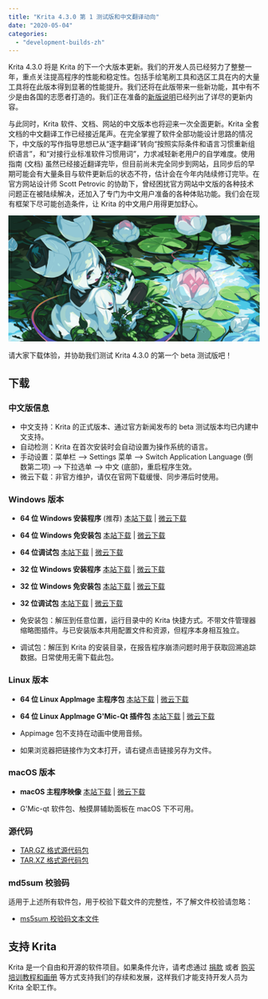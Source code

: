 ```yaml
---
title: "Krita 4.3.0 第 1 测试版和中文翻译动向"
date: "2020-05-04"
categories: 
  - "development-builds-zh"
---
```


Krita 4.3.0 将是 Krita 的下一个大版本更新。我们的开发人员已经努力了整整一年，重点关注提高程序的性能和稳定性。包括手绘笔刷工具和选区工具在内的大量工具将在此版本得到显著的性能提升。我们还将在此版带来一些新功能，其中有不少是由各国的志愿者打造的。我们正在准备的[新版说明](https://krita.org/en/krita-4-3-release-notes/)已经列出了详尽的更新内容。

与此同时，Krita 软件、文档、网站的中文版本也将迎来一次全面更新。Krita 全套文档的中文翻译工作已经接近尾声。在完全掌握了软件全部功能设计思路的情况下，中文版的写作指导思想已从“逐字翻译”转向“按照实际条件和语言习惯重新组织语言”，和“对接行业标准软件习惯用词”，力求减轻新老用户的自学难度。使用指南 (文档) 虽然已经接近翻译完毕，但目前尚未完全同步到网站，且同步后的早期可能会有大量条目与软件更新后的状态不符，估计会在今年内陆续修订完毕。在官方网站设计师 Scott Petrovic 的协助下，曾经困扰官方网站中文版的各种技术问题正在被陆续解决，还加入了专门为中文用户准备的各种体贴功能。我们会在现有框架下尽可能创造条件，让 Krita 的中文用户用得更加舒心。

[![Kiki among the waterlilies](images/kiki_4.3.3_sm-1024x512.png)](https://krita.org/wp-content/uploads/2020/05/kiki_4.3.3_sm.png)

请大家下载体验，并协助我们测试 Krita 4.3.0 的第一个 beta 测试版吧！

## 下载

### 中文版信息

- 中文支持：Krita 的正式版本、通过官方新闻发布的 beta 测试版本均已内建中文支持。
- 自动检测：Krita 在首次安装时会自动设置为操作系统的语言。
- 手动设置：菜单栏 --> Settings 菜单 --> Switch Application Language (倒数第二项) --> 下拉选单 --> 中文 (底部)，重启程序生效。
- 微云下载：非官方维护，请仅在官网下载缓慢、同步滞后时使用。

### Windows 版本

- **64 位 Windows 安装程序** (推荐) [本站下载](https://download.kde.org/unstable/krita/4.3.0-beta1/krita-x64-4.3.0-beta1-setup.exe) | [微云下载](https://share.weiyun.com/uHKk36c3)
- **64 位 Windows 免安装包** [本站下载](https://download.kde.org/unstable/krita/4.3.0-beta1/krita-x64-4.3.0-beta1.zip) | [微云下载](https://share.weiyun.com/uHKk36c3)
- **64 位调试包** [本站下载](https://download.kde.org/unstable/krita/4.3.0-beta1/krita-x64-4.3.0-beta1-dbg.zip) | [微云下载](https://share.weiyun.com/uHKk36c3)

- **32 位 Windows 安装程序** [本站下载](https://download.kde.org/unstable/krita/4.3.0-beta1/krita-x86-4.3.0-beta1-setup.exe) | [微云下载](https://share.weiyun.com/uHKk36c3)
- **32 位 Windows 免安装包** [本站下载](https://download.kde.org/unstable/krita/4.3.0-beta1/krita-x86-4.3.0-beta1.zip) | [微云下载](https://share.weiyun.com/uHKk36c3)
- **32 位调试包** [本站下载](https://download.kde.org/unstable/krita/4.3.0-beta1/krita-x86-4.3.0-beta1-dbg.zip) | [微云下载](https://share.weiyun.com/uHKk36c3)

- 免安装包：解压到任意位置，运行目录中的 Krita 快捷方式。不带文件管理器缩略图插件。与已安装版本共用配置文件和资源，但程序本身相互独立。
- 调试包：解压到 Krita 的安装目录，在报告程序崩溃问题时用于获取回溯追踪数据。日常使用无需下载此包。

### Linux 版本

- **64 位 Linux AppImage 主程序包** [本站下载](https://download.kde.org/unstable/krita/4.3.0-beta1/krita-4.3.0-beta1-x86_64.appimage) | [微云下载](https://share.weiyun.com/uHKk36c3)
- **64 位 Linux AppImage G'Mic-Qt 插件包** [本站下载](https://download.kde.org/unstable/krita/4.3.0-beta1/gmic_krita_qt-x86_64.appimage) | [微云下载](https://share.weiyun.com/uHKk36c3)

- Appimage 包不支持在动画中使用音频。
- 如果浏览器把链接作为文本打开，请右键点击链接另存为文件。

### macOS 版本

- **macOS 主程序映像** [本站下载](https://download.kde.org/unstable/krita/4.3.0-beta1/krita-4.3.0-beta1.dmg) | [微云下载](https://share.weiyun.com/uHKk36c3)

- G'Mic-qt 软件包、触摸屏辅助面板在 macOS 下不可用。

### 源代码

- [TAR.GZ 格式源代码包](https://download.kde.org/unstable/krita/4.3.0-beta1/krita-4.3.0-beta1.tar.gz)
- [TAR.XZ 格式源代码包](https://download.kde.org/unstable/krita/4.3.0-beta1/krita-4.3.0-beta1.tar.xz)

### md5sum 校验码

适用于上述所有软件包，用于校验下载文件的完整性，不了解文件校验请忽略：

- [ms5sum 校验码文本文件](https://download.kde.org/unstable/krita/4.3.0-beta1/md5sum.txt)

## 支持 Krita

Krita 是一个自由和开源的软件项目。如果条件允许，请考虑通过 [捐款](https://krita.org/en/support-us/donations/) 或者 [购买培训教程和画册](https://krita.org/en/support-us/shop) 等方式支持我们的存续和发展，这样我们才能支持开发人员为 Krita 全职工作。
